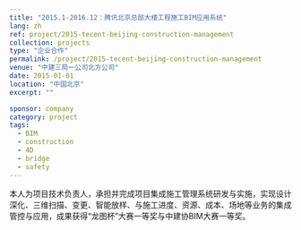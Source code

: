 ```yaml
---
title: "2015.1-2016.12：腾讯北京总部大楼工程施工BIM应用系统"
lang: zh
ref: project/2015-tecent-beijing-construction-management
collection: projects
type: "企业合作"
permalink: /project/2015-tecent-beijing-construction-management
venue: "中建三局一公司北方公司"
date: 2015-01-01
location: "中国北京"
excerpt: ""

sponsor: company
category: project
tags: 
  - BIM
  - construction
  - 4D
  - bridge
  - safety
---
```


本人为项目技术负责人，承担并完成项目集成施工管理系统研发与实施，实现设计深化、三维扫描、变更、智能放样、与施工进度、资源、成本、场地等业务的集成管控与应用，成果获得“龙图杯”大赛一等奖与中建协BIM大赛一等奖。